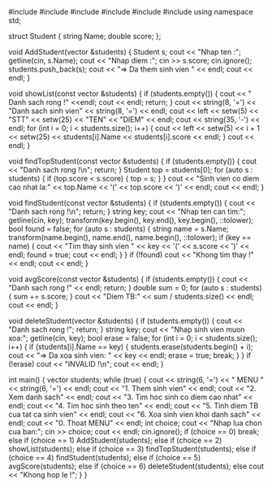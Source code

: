 #include <iostream>
#include <vector>
#include <string>
#include <iomanip>
#include <algorithm>
#include <map>
using namespace std;

struct Student
{
    string Name;
    double score;
};

void AddStudent(vector<Student> &students)
{
    Student s;
    cout << "Nhap ten :";
    getline(cin, s.Name);
    cout << "Nhap diem :";
    cin >> s.score;
    cin.ignore();
    students.push_back(s);
    cout << "=> Da them sinh vien " << endl;
    cout << endl;
}

void showList(const vector<Student> &students)
{
    if (students.empty())
    {
        cout << " Danh sach rong !" <<endl;
        cout << endl;
        return;
    }
    cout << string(8, '=') << "Danh sach sinh vien" << string(8, '=') << endl;
    cout << left << setw(5) << "STT" << setw(25) << "TEN" << "DIEM" << endl;
    cout << string(35, '-') << endl;
    for (int i = 0; i < students.size(); i++)
    {
        cout << left << setw(5) << i + 1 << setw(25) << students[i].Name << students[i].score << endl;
    }
    cout << endl;
}

void findTopStudent(const vector<Student> &students)
{
    if (students.empty())
    {
        cout << "Danh sach rong !\n";
        return;
    }
    Student top = students[0];
    for (auto s : students)
    {
        if (top.score < s.score)
        {
            top = s;
        }
    }
    cout << "Sinh vien co diem cao nhat la:" << top.Name << '(' << top.score << ')' << endl;
    cout << endl;
}

void findStudent(const vector<Student> &students)
{
    if (students.empty())
    {
        cout << "Danh sach rong !\n";
        return;
    }
    string key;
    cout << "Nhap ten can tim:";
    getline(cin, key);
    transform(key.begin(), key.end(), key.begin(), ::tolower);
    bool found = false;
    for (auto s : students)
    {
        string name = s.Name;
        transform(name.begin(), name.end(), name.begin(), ::tolower);
        if (key == name)
        {
            cout << "Tim thay sinh vien " << key << '(' << s.score << ')' << endl;
            found = true;
            cout << endl;
        }
    }
    if (!found)
        cout << "Khong tim thay !" << endl;
        cout << endl;
}

void avgScore(const vector<Student> &students)
{
    if (students.empty())
    {
        cout << "Danh sach rong !" << endl;
        return;
    }
    double sum = 0;
    for (auto s : students)
    {
        sum += s.score;
    }
    cout << "Diem TB:" << sum / students.size() << endl;
    cout << endl;
}

void deleteStudent(vector<Student> &students)
{
    if (students.empty())
    {
        cout << "Danh sach rong !";
        return;
    }
    string key;
    cout << "Nhap sinh vien muon xoa:";
    getline(cin, key);
    bool erase = false;
    for (int i = 0; i < students.size(); i++)
    {
        if (students[i].Name == key)
        {
            students.erase(students.begin() + i);
            cout << "=> Da xoa sinh vien: " << key << endl;
            erase = true;
            break;
        }
    }
    if (!erase)
        cout << "INVALID !\n";
        cout << endl;
}

int main()
{
    vector<Student> students;
    while (true)
    {
        cout << string(6, '=') << " MENU " << string(6, '=') << endl;
        cout << "1. Them sinh vien" << endl;
        cout << "2. Xem danh sach" << endl;
        cout << "3. Tim hoc sinh co diem cao nhat" << endl;
        cout << "4. Tim hoc sinh theo ten" << endl;
        cout << "5. Tinh diem TB cua tat ca sinh vien" << endl;
        cout << "6. Xoa sinh vien khoi danh sach" << endl;
        cout << "0. Thoat MENU" << endl;
        int choice;
        cout << "Nhap lua chon cua ban:";
        cin >> choice;
        cout << endl;
        cin.ignore();
        if (choice == 0)
            break;
        else if (choice == 1)
            AddStudent(students);
        else if (choice == 2)
            showList(students);
        else if (choice == 3)
            findTopStudent(students);
        else if (choice == 4)
            findStudent(students);
        else if (choice == 5)
            avgScore(students);
        else if (choice == 6)
            deleteStudent(students);
        else
            cout << "Khong hop le !";
    }
}
